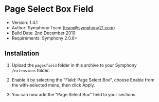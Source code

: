 # Page Select Box Field

- Version: 1.4.1
- Author: Symphony Team (team@symphony21.com)
- Build Date: 2nd December 2010
- Requirements: Symphony 2.0.6+


## Installation

1. Upload the `pagesfield` folder in this archive to your Symphony `/extensions` folder.

2. Enable it by selecting the "Field: Page Select Box", choose Enable from the with-selected menu, then click Apply.

3. You can now add the "Page Select Box" field to your sections.